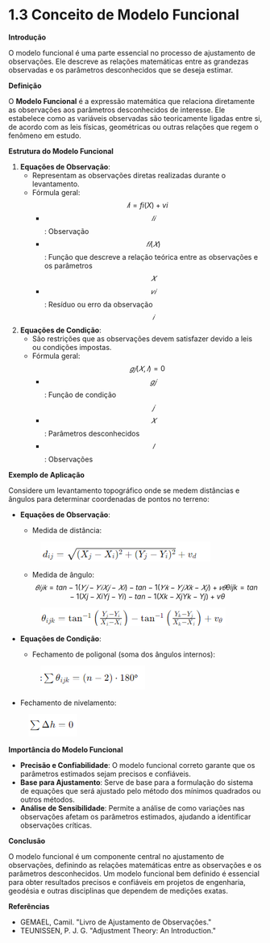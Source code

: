 # 1.3 Conceito de Modelo Funcional

**Introdução**

O modelo funcional é uma parte essencial no processo de ajustamento de observações. Ele descreve as relações matemáticas entre as grandezas observadas e os parâmetros desconhecidos que se deseja estimar.

**Definição**

O **Modelo Funcional** é a expressão matemática que relaciona diretamente as observações aos parâmetros desconhecidos de interesse. Ele estabelece como as variáveis observadas são teoricamente ligadas entre si, de acordo com as leis físicas, geométricas ou outras relações que regem o fenômeno em estudo.

**Estrutura do Modelo Funcional**

1. **Equações de Observação**:
   * Representam as observações diretas realizadas durante o levantamento.
   * Fórmula geral: $$𝑙i​=fi​(X)+vi​$$
     * $$𝑙𝑖$$: Observação&#x20;
     * $$𝑓𝑖(𝑋)$$: Função que descreve a relação teórica entre as observações e os parâmetros $$𝑋$$
     * $$𝑣𝑖$$: Resíduo ou erro da observação $$𝑖$$
2. **Equações de Condição**:
   * São restrições que as observações devem satisfazer devido a leis ou condições impostas.
   * Fórmula geral: $$𝑔𝑗(𝑋,𝑙)=0$$
     * $$𝑔𝑗$$: Função de condição $$𝑗$$
     * $$𝑋$$: Parâmetros desconhecidos
     * $$𝑙$$: Observações

**Exemplo de Aplicação**

Considere um levantamento topográfico onde se medem distâncias e ângulos para determinar coordenadas de pontos no terreno:

*   **Equações de Observação**:

    * Medida de distância:&#x20;

    <figure><img src="../../.gitbook/assets/image (6) (1).png" alt=""><figcaption></figcaption></figure>

    * Medida de ângulo: $$𝜃𝑖𝑗𝑘=tan⁡−1(𝑌𝑗−𝑌𝑖𝑋𝑗−𝑋𝑖)−tan⁡−1(𝑌𝑘−𝑌𝑗𝑋𝑘−𝑋𝑗)+𝑣𝜃θijk​=tan−1(Xj​−Xi​Yj​−Yi​​)−tan−1(Xk​−Xj​Yk​−Yj​​)+vθ​$$

    <figure><img src="../../.gitbook/assets/image (1) (1) (1) (1) (1) (1) (1) (1) (1) (1).png" alt=""><figcaption></figcaption></figure>
*   **Equações de Condição**:

    * Fechamento de poligonal (soma dos ângulos internos):

    <figure><img src="../../.gitbook/assets/image (2) (1) (1) (1) (1) (1).png" alt=""><figcaption></figcaption></figure>
* Fechamento de nivelamento:

<figure><img src="../../.gitbook/assets/image (3) (1) (1).png" alt=""><figcaption></figcaption></figure>

**Importância do Modelo Funcional**

* **Precisão e Confiabilidade**: O modelo funcional correto garante que os parâmetros estimados sejam precisos e confiáveis.
* **Base para Ajustamento**: Serve de base para a formulação do sistema de equações que será ajustado pelo método dos mínimos quadrados ou outros métodos.
* **Análise de Sensibilidade**: Permite a análise de como variações nas observações afetam os parâmetros estimados, ajudando a identificar observações críticas.

**Conclusão**

O modelo funcional é um componente central no ajustamento de observações, definindo as relações matemáticas entre as observações e os parâmetros desconhecidos. Um modelo funcional bem definido é essencial para obter resultados precisos e confiáveis em projetos de engenharia, geodésia e outras disciplinas que dependem de medições exatas.

**Referências**

* GEMAEL, Camil. "Livro de Ajustamento de Observações."
* TEUNISSEN, P. J. G. "Adjustment Theory: An Introduction."
